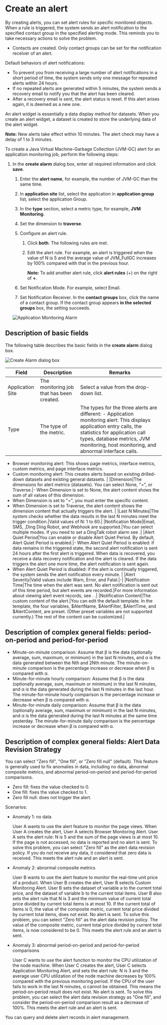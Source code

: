 # Create an alert

By creating alerts, you can set alert rules for specific monitored objects. When a rule is triggered, the system sends an alert notification to the specified contact group in the specified alerting mode. This reminds you to take necessary actions to solve the problem.

-   Contacts are created. Only contact groups can be set for the notification receiver of an alert.

Default behaviors of alert notifications:

-   To prevent you from receiving a large number of alert notifications in a short period of time, the system sends only one message for repeated alerts within 24 hours.
-   If no repeated alerts are generated within 5 minutes, the system sends a recovery email to notify you that the alert has been cleared.
-   After a recovery email is sent, the alert status is reset. If this alert arises again, it is deemed as a new one.

An alert widget is essentially a data display method for datasets. When you create an alert widget, a dataset is created to store the underlying data of the alert widget.

**Note:** New alerts take effect within 10 minutes. The alert check may have a delay of 1 to 3 minutes.

To create a Java Virtual Machine-Garbage Collection \(JVM-GC\) alert for an application monitoring job, perform the following steps:

1.  In the **create alarm** dialog box, enter all required information and click **save**.

    1.  Enter the **alert name**, for example, the number of JVM-GC than the same time.

    2.  In **application site** list, select the application in **application group** list, select the application Group.

    3.  In the **type** section, select a metric type, for example, **JVM Monitoring**.

    4.  Set the dimension to **traverse**.

    5.  Configure an alert rule.

        1.  Click **both**. The following rules are met.
        2.  Edit the alert rule. For example, an alert is triggered when the value of N is 5 and the average value of JVM\_FullGC increases by 100% compared with that in the previous hour.

            **Note:** To add another alert rule, click **alert rules** \(+\) on the right of **+**.

    6.  Set Notification Mode. For example, select Email.

    7.  Set Notification Receiver. In the **contact groups** box, click the name of a contact group. If the contact group appears **in the selected groups** box, the setting succeeds.

    ![Application Monitoring Alarm](https://static-aliyun-doc.oss-accelerate.aliyuncs.com/assets/img/en-US/3608828061/p174561.png)


## Description of basic fields

The following table describes the basic fields in the **create alarm** dialog box.

![Create Alarm dialog box](https://static-aliyun-doc.oss-accelerate.aliyuncs.com/assets/img/en-US/6128828061/p174562.png)

|Field|Description|Remarks|
|-----|-----------|-------|
|Application Site|The monitoring job that has been created.|Select a value from the drop-down list.|
|Type|The type of the metric.|The types for the three alerts are different: -   Application monitoring alert: This displays application entry calls, the statistics for application call types, database metrics, JVM monitoring, host monitoring, and abnormal interface calls.
-   Browser monitoring alert: This shows page metrics, interface metrics, custom metrics, and page interface metrics.
-   Custom monitoring alert: This creates alerts based on existing drilled-down datasets and existing general datasets. |
|Dimension|The dimensions for alert metrics \(datasets\). You can select None, "=", or Traverse.|-   When Dimension is set to None, the alert content shows the sum of all values of this dimension.
-   When Dimension is set to "=", you must enter the specific content.
-   When Dimension is set to Traverse, the alert content shows the dimension content that actually triggers the alert. |
|Last N Minutes|The system checks whether the data results in the last N minutes meet the trigger condition.|Valid values of N: 1 to 60.|
|Notification Mode|Email, SMS, ,Ding Ding Robot, and Webhook are supported.|You can select multiple modes. If you need to set a DingTalk robot alarm see .|
|Alert Quiet Period|You can enable or disable Alert Quiet Period. By default, Alert Quiet Period is enabled.|-   When Alert Quiet Period is enabled: if data remains in the triggered state, the second alert notification is sent 24 hours after the first alert is triggered. When data is recovered, you receive a data recovery notification and the alert is cleared. If the data triggers the alert one more time, the alert notification is sent again.
-   When Alert Quiet Period is disabled: if the alert is continually triggered, the system sends the alert notification every minute. |
|Alert Severity|Valid values include Warn, Error, and Fatal.|-|
|Notification Time|The time when the alert was sent. No alert notification is sent out of this time period, but alert events are recorded.|For more information about viewing alert event records, see . .|
|Notification Content|The custom content of the alert.|You can edit the default template. In the template, the four variables, $AlertName, $AlertFilter, $AlertTime, and $AlertContent, are preset. \(Other preset variables are not supported currently.\) The rest of the content can be customized.|

## Description of complex general fields: period-on-period and period-for-period

-   Minute-on-minute comparison: Assume that β is the data \(optionally average, sum, maximum, or minimum\) in the last N minutes, and α is the data generated between the Nth and 2Nth minute. The minute-on-minute comparison is the percentage increase or decrease when β is compared with α.
-   Minute-for-minute hourly comparison: Assume that β is the data \(optionally average, sum, maximum or minimum\) in the last N minutes, and α is the data generated during the last N minutes in the last hour. The minute-for-minute hourly comparison is the percentage increase or decrease when β is compared with α.
-   Minute-for-minute daily comparison: Assume that β is the data \(optionally average, sum, maximum or minimum\) in the last N minutes, and α is the data generated during the last N minutes at the same time yesterday. The minute-for-minute daily comparison is the percentage increase or decrease when β is compared with α.

## Description of complex general fields: Alert Data Revision Strategy

You can select "Zero fill", "One fill", or "Zero fill null" \(default\). This feature is generally used to fix anomalies in data, including no data, abnormal composite metrics, and abnormal period-on-period and period-for-period comparisons.

-   Zero fill: fixes the value checked to 0.
-   One fill: fixes the value checked to 1.
-   Zero fill null: does not trigger the alert.

Scenarios:

-   Anomaly 1: no data

    User A wants to use the alert feature to monitor the page views. When User A creates the alert, User A selects Browser Monitoring Alert. User A sets the alert rule: N is 5 and the sum of the page views is at most 10. If the page is not accessed, no data is reported and no alert is sent. To solve this problem, you can select "Zero fill" as the alert data revision policy. If you do not receive any data, it considered that zero data is received. This meets the alert rule and an alert is sent.

-   Anomaly 2: abnormal composite metrics

    User B wants to use the alert feature to monitor the real-time unit price of a product. When User B creates the alert, User B selects Custom Monitoring Alert. User B sets the dataset of variable a to the current total price, and the dataset of variable b to the current total items. User B also sets the alert rule that N is 3 and the minimum value of current total price divided by current total items is at most 10. If the current total of items is 0, the value of the composite metric, current total price divided by current total items, does not exist. No alert is sent. To solve this problem, you can select "Zero fill" as the alert data revision policy. The value of the composite metric, current total price divided by current total items, is now considered to be 0. This meets the alert rule and an alert is sent.

-   Anomaly 3: abnormal period-on-period and period-for-period comparisons

    User C wants to use the alert function to monitor the CPU utilization of the node machine. When User C creates the alert, User C selects Application Monitoring Alert, and sets the alert rule: N is 3 and the average user CPU utilization of the node machine decreases by 100% compared with the previous monitoring period. If the CPU of the user fails to work in the last N minutes, α cannot be obtained. This means the period-on-period result does not exist. No alert is sent. To solve this problem, you can select the alert data revision strategy as "One fill", and consider the period-on-period comparison result as a decrease of 100%. This meets the alert rule and an alert is sent.


You can query and delete alert records in alert management.

